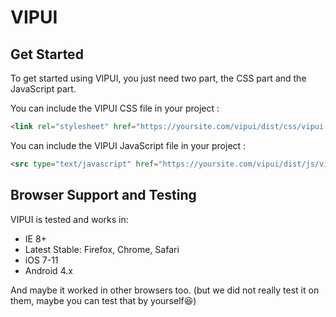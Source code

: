 # VIPUI

Get Started
-----------
To get started using VIPUI, you just need two part, the CSS part and the JavaScript part.

You can include the VIPUI CSS file in your project :

```html
<link rel="stylesheet" href="https://yoursite.com/vipui/dist/css/vipui.css">
```

You can include the VIPUI JavaScript file in your project :

```html
<src type="text/javascript" href="https://yoursite.com/vipui/dist/js/vipui.js"></script>
```

Browser Support and Testing
---------------------------

VIPUI is tested and works in:

* IE 8+
* Latest Stable: Firefox, Chrome, Safari
* iOS 7-11
* Android 4.x

And maybe it worked in other browsers too. 
(but we did not really test it on them, maybe you can test that by yourself:laughing:)